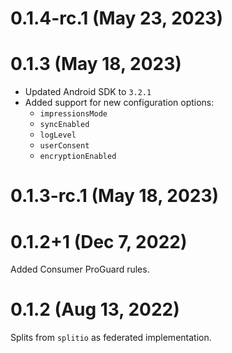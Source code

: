 # 0.1.4-rc.1 (May 23, 2023)

# 0.1.3 (May 18, 2023)
* Updated Android SDK to `3.2.1`
* Added support for new configuration options:
    * `impressionsMode`
    * `syncEnabled`
    * `logLevel`
    * `userConsent`
    * `encryptionEnabled`

# 0.1.3-rc.1 (May 18, 2023)

# 0.1.2+1 (Dec 7, 2022)

Added Consumer ProGuard rules.

# 0.1.2 (Aug 13, 2022)

Splits from `splitio` as federated implementation.
